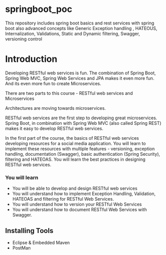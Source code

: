 # springboot_poc
This repository includes spring boot basics and rest services with spring boot also advanced concepts like Generic Exception handling , HATEOUS, Internalization, Validations, Static and Dynamic filtering, Swagger, versioning control

# Introduction
Developing RESTful web services is fun. The combination of Spring Boot, Spring Web MVC, Spring Web Services and JPA makes it even more fun. And its even more fun to create Microservices.

There are two parts to this course - RESTful web services and Microservices

Architectures are moving towards microservices.

RESTful web services are the first step to developing great microservices. Spring Boot, in combination with Spring Web MVC (also called Spring REST) makes it easy to develop RESTful web services.

In the first part of the course, the basics of RESTful web services developing resources for a social media application. You will learn to implement these resources with multiple features - versioning, exception handling, documentation (Swagger), basic authentication (Spring Security), filtering and HATEOAS. You will learn the best practices in designing RESTful web services.

### You will learn
- You will be able to develop and design RESTful web services
- You will understand how to implement Exception Handling, Validation, HATEOAS and filtering for RESTful Web Services.
- You will understand how to version your RESTful Web Services
- You will understand how to document RESTful Web Services with Swagger.

## Installing Tools
- Eclipse & Embedded Maven
- PostMan

